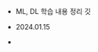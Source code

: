 - ML, DL 학습 내용 정리 깃

- 2024.01.15
- 
    


<!---
ChaeJiHoon/ChaeJiHoon is a ✨ special ✨ repository because its `README.md` (this file) appears on your GitHub profile.
You can click the Preview link to take a look at your changes.
--->
